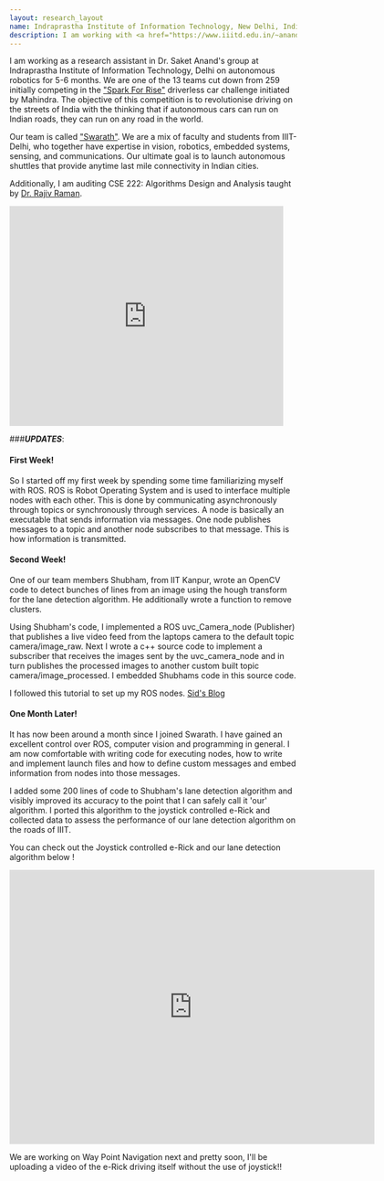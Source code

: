 ```yaml
---
layout: research_layout
name: Indraprastha Institute of Information Technology, New Delhi, India
description: I am working with <a href="https://www.iiitd.edu.in/~anands/">Dr. Saket Anand</a> in the field of autonomous robotics and computer vision from December 2015 till July 2016. Also, I am auditing CSE 222 Algorithms Design and Analysis taught by <a href="https://www.iiitd.ac.in/rajiv">Dr. Rajiv Raman</a>
---
```


I am working as a research assistant in Dr. Saket Anand's group at Indraprastha Institute of Information Technology, Delhi on autonomous robotics for 5-6 months. We are one of the 13 teams cut down from 259 initially competing in the <a href="http://www.sparktherise.com/program-detail/driverless-car-challenge">"Spark For Rise"</a> driverless car challenge initiated by Mahindra. The objective of this competition is to revolutionise driving on the streets of India with the thinking that if autonomous cars can run on Indian roads, they can run on any road in the world.  

Our team is called <a href="https://www.facebook.com/swarathatiiitd">"Swarath"</a>. We are a mix of faculty and students from IIIT-Delhi, who together have expertise in vision, robotics, embedded systems, sensing, and communications. Our ultimate goal is to launch autonomous shuttles that provide anytime last mile connectivity in Indian cities.  


Additionally, I am auditing CSE 222: Algorithms Design and Analysis taught by <a href="https://www.iiitd.ac.in/rajiv"> Dr. Rajiv Raman</a>.

<iframe width="480" height="385" src="https://www.youtube.com/embed/KvLOf7OfSc4" frameborder="0" allowfullscreen></iframe>


###***UPDATES***:

#### First Week!  

So I started off my first week by spending some time familiarizing myself with ROS. ROS is Robot Operating System and is used to interface multiple nodes with each other. This is done by communicating asynchronously through topics or synchronously through services. A node is basically an executable that sends information via messages. One node publishes messages to a topic and another node subscribes to that message. This is how information is transmitted.  
  
#### Second Week!

One of our team members Shubham, from IIT Kanpur, wrote an OpenCV code to detect bunches of lines from an image using the hough transform for the lane detection algorithm. He additionally wrote a function to remove clusters.  

Using Shubham's code, I implemented a ROS uvc_Camera_node (Publisher) that publishes a live video feed from the laptops camera to the default topic camera/image_raw. Next I wrote a c++ source code to implement a subscriber that receives the images sent by the uvc_camera_node and in turn publishes the processed images to another custom built topic camera/image_processed. I embedded Shubhams code in this source code.  

I followed this tutorial to set up my ROS nodes. <a href="https://siddhantahuja.wordpress.com/2011/07/20/working-with-ros-and-opencv-draft/">Sid's Blog</a> 


#### One Month Later!

It has now been around a month since I joined Swarath. I have gained an excellent control over ROS, computer vision and programming in general. I am now comfortable with writing code for executing nodes, how to write and implement launch files and how to define custom messages and embed information from nodes into those messages.

I added some 200 lines of code to Shubham's lane detection algorithm and visibly improved its accuracy to the point that I can safely call it 'our' algorithm. I ported this algorithm to the joystick controlled e-Rick and collected data to assess the performance of our lane detection algorithm on the roads of IIIT. 

You can check out the Joystick controlled e-Rick and our lane detection algorithm below !

<iframe src="https://drive.google.com/file/d/0B6liApN8RVRnUjA2RnNFU05vY2M/preview" width="640" height="480" frameborder="0" allowfullscreen></iframe>


We are working on Way Point Navigation next and pretty soon, I'll be uploading a video of the e-Rick driving itself without the use of joystick!! 